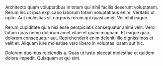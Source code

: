 Architecto quam voluptatibus in totam qui nihil facilis deserunt voluptatem. Rerum hic ut ipsa explicabo laborum totam voluptatibus enim. Veritatis ut optio. Aut molestias sit corporis rerum qui quasi amet. Vel nihil eaque.
 Rerum cupiditate quia nisi esse perspiciatis consequatur animi velit. Vero totam quas nemo dolorum amet vitae et quam magnam. Et eaque quia dolorem consequatur aut. Reprehenderit enim deleniti illo dignissimos et velit et. Aliquam iure molestiae vero libero in voluptas ipsam aut hic.
 Dolorem ducimus reiciendis a. Quas ut iusto placeat molestiae et quidem dolore impedit. Quisquam at qui sint.